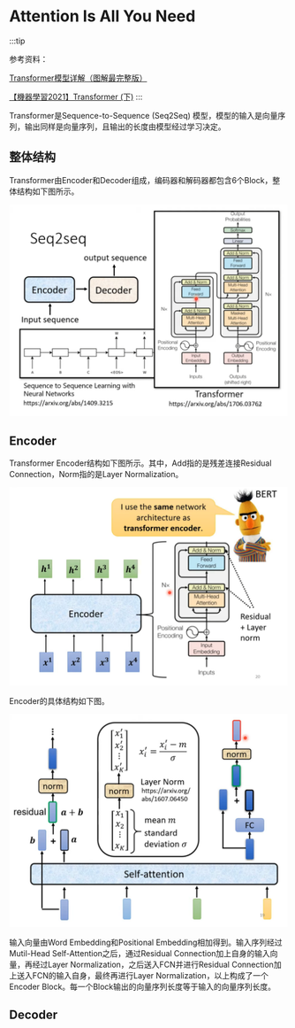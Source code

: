 # Attention Is All You Need

:::tip

参考资料：

[Transformer模型详解（图解最完整版）](https://zhuanlan.zhihu.com/p/338817680)

[【機器學習2021】Transformer (下)](https://www.youtube.com/watch?v=N6aRv06iv2g&list=PLJV_el3uVTsMhtt7_Y6sgTHGHp1Vb2P2J&index=13)
:::

Transformer是Sequence-to-Sequence (Seq2Seq) 模型，模型的输入是向量序列，输出同样是向量序列，且输出的长度由模型经过学习决定。

## 整体结构

Transformer由Encoder和Decoder组成，编码器和解码器都包含6个Block，整体结构如下图所示。

![image-20231115164324713](https://raw.githubusercontent.com/bonjour-npy/Image-Hosting-Service/main/typora_imagesimage-20231115163430121.png)

## Encoder

Transformer Encoder结构如下图所示。其中，Add指的是残差连接Residual Connection，Norm指的是Layer Normalization。

![image-20231115164324713](https://raw.githubusercontent.com/bonjour-npy/Image-Hosting-Service/main/typora_imagesimage-20231115165100210.png)


Encoder的具体结构如下图。

![image-20231115164324713](https://raw.githubusercontent.com/bonjour-npy/Image-Hosting-Service/main/typora_imagesimage-20231115164324713.png)

输入向量由Word Embedding和Positional Embedding相加得到。输入序列经过Mutil-Head Self-Attention之后，通过Residual Connection加上自身的输入向量，再经过Layer Normalization，之后送入FCN并进行Residual Connection加上送入FCN的输入自身，最终再进行Layer Normalization，以上构成了一个Encoder Block。每一个Block输出的向量序列长度等于输入的向量序列长度。

## Decoder

